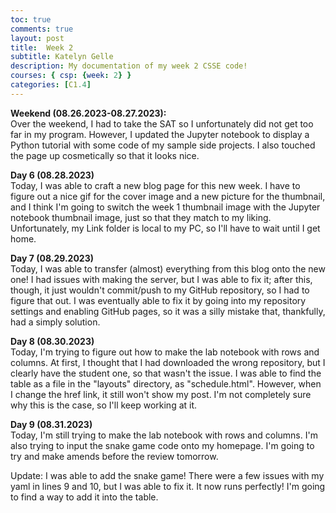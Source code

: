 ```yaml
---
toc: true
comments: true
layout: post
title:  Week 2
subtitle: Katelyn Gelle
description: My documentation of my week 2 CSSE code!
courses: { csp: {week: 2} }
categories: [C1.4]
---
```


**Weekend (08.26.2023-08.27.2023):**  
Over the weekend, I had to take the SAT so I unfortunately did not get too far in my program. However, I updated the Jupyter notebook to display a Python tutorial with some code of my sample side projects. I also touched the page up cosmetically so that it looks nice.  

**Day 6 (08.28.2023)**  
Today, I was able to craft a new blog page for this new week. I have to figure out a nice gif for the cover image and a new picture for the thumbnail, and I think I'm going to switch the week 1 thumbnail image with the Jupyter notebook thumbnail image, just so that they match to my liking. Unfortunately, my Link folder is local to my PC, so I'll have to wait until I get home.  

**Day 7 (08.29.2023)**  
Today, I was able to transfer (almost) everything from this blog onto the new one! I had issues with making the server, but I was able to fix it; after this, though, it just wouldn't commit/push to my GitHub repository, so I had to figure that out. I was eventually able to fix it by going into my repository settings and enabling GitHub pages, so it was a silly mistake that, thankfully, had a simply solution.  

**Day 8 (08.30.2023)**  
Today, I'm trying to figure out how to make the lab notebook with rows and columns. At first, I thought that I had downloaded the wrong repository, but I clearly have the student one, so that wasn't the issue. I was able to find the table as a file in the "layouts" directory, as "schedule.html". However, when I change the href link, it still won't show my post. I'm not completely sure why this is the case, so I'll keep working at it.  

**Day 9 (08.31.2023)**  
Today, I'm still trying to make the lab notebook with rows and columns. I'm also trying to input the snake game code onto my homepage. I'm going to try and make amends before the review tomorrow.  

Update: I was able to add the snake game! There were a few issues with my yaml in lines 9 and 10, but I was able to fix it. It now runs perfectly! I'm going to find a way to add it into the table.